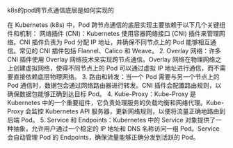 k8s的pod跨节点通信底层是如何实现的

在 Kubernetes (k8s) 中，Pod 跨节点通信的底层实现主要依赖于以下几个关键组件和机制：
网络插件 (CNI)：Kubernetes 使用容器网络接口 (CNI) 插件来管理网络。CNI 插件负责为 Pod 分配 IP 地址，并确保不同节点上的 Pod 能够相互通信。常见的 CNI 插件包括 Flannel、Calico 和 Weave。
2. Overlay 网络：许多 CNI 插件使用 Overlay 网络技术来实现跨节点通信。Overlay 网络在物理网络之上创建虚拟网络，使得不同节点上的 Pod 可以通过虚拟 IP 地址进行通信，而不需要直接依赖底层物理网络。
3. 路由和转发：当一个 Pod 需要与另一个节点上的 Pod 通信时，数据包会通过网络路由器进行转发。CNI 插件会配置路由规则，以确保数据包能够正确到达目标 Pod。
4. Kube-Proxy：Kube-Proxy 是 Kubernetes 中的一个重要组件，它负责处理服务的负载均衡和网络代理。Kube-Proxy 会监控 Kubernetes API 服务器，更新网络规则，以便将流量正确地路由到后端 Pod。
5. Service 和 Endpoints：Kubernetes 中的 Service 对象提供了一种抽象，允许用户通过一个稳定的 IP 地址和 DNS 名称访问一组 Pod。Service 会自动管理 Pod 的 Endpoints，确保流量能够正确分发到活跃的 Pod。
